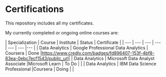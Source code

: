# Certifications
This repository includes all my certificates.

My currently completed or ongoing online courses are: 

| Specialization  | Course                             | Institute | Status | Certificate | 
| --- | --- | --- | ---  | --- | --- |--- |
| Data Analytics  | Google Professional Data Analytics | Coursera  | Done  |https://www.credly.com/badges/fd896407-153f-4bf8-83ea-0ebc7ecf1543/public_url|
| Data Analytics  | Microsoft Data Analyst Associate   |Microsoft Learn  | To Do  |         |
| Data Analytics  | IBM Data Science Professional      |Coursera  | Doing  |         |



